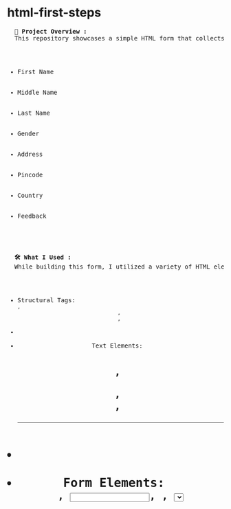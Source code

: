 # html-first-steps 

<pre>
  <strong>📄 Project Overview :</strong>
  This repository showcases a simple HTML form that collects basic user information, including:
  <ul> 
    <li>First Name</li>
    <li>Middle Name</li>
    <li>Last Name</li>
    <li>Gender</li>
    <li>Address</li>
    <li>Pincode</li>
    <li>Country</li>
    <li>Feedback</li>
  </ul>

  <strong>🛠️ What I Used : </strong>
  While building this form, I utilized a variety of HTML elements, such as:
  <ul> 
    <li>Structural Tags: <code> <div>, <header>, <main>, <footer> </code> <li>
    <li>Text Elements: <code> <h1>, <p>, <br>, <hr> </code> <li>
    <li>Form Elements: <code> <form>, <input>, <label>, <select>, <textarea> </code> <li>
  </ul>

  <strong>📚 What I Learned</strong>
    During the development process, I discovered and explored several new HTML features.
    I’ve applied these learnings in this project and plan to use them in future projects as well.
  </pre>

<hr>

  <pre>
  Author : Kundan Kumar Jaiswal
  Starting a new Learning Journey of HTML.
  </pre>

